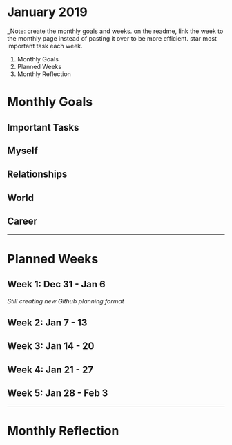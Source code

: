 January 2019
============

_Note: create the monthly goals and weeks. on the readme, link the week to the monthly page instead of pasting it over to be more efficient. star most important task each week. 

1. Monthly Goals
2. Planned Weeks
3. Monthly Reflection


# Monthly Goals

## Important Tasks

## Myself

## Relationships

## World 

## Career

---------------------------------------------

# Planned Weeks

## Week 1: Dec 31 - Jan 6

_Still creating new Github planning format_

## Week 2: Jan 7 - 13


## Week 3: Jan 14 - 20
## Week 4: Jan 21 - 27
## Week 5: Jan 28 - Feb 3

---------------------------------------------

# Monthly Reflection
